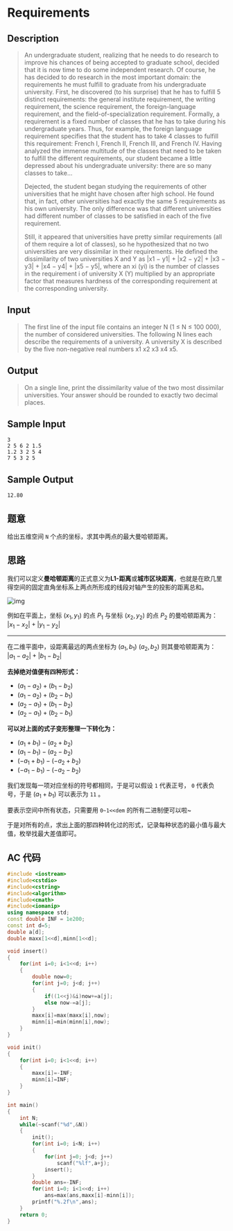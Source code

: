# Requirements

## **Description**

> An undergraduate student, realizing that he needs to do research to improve his chances of being accepted to graduate school, decided that it is now time to do some independent research. Of course, he has decided to do research in the most important domain: the requirements he must fulfill to graduate from his undergraduate university. First, he discovered (to his surprise) that he has to fulfill 5 distinct requirements: the general institute requirement, the writing requirement, the science requirement, the foreign-language requirement, and the field-of-specialization requirement. Formally, a requirement is a fixed number of classes that he has to take during his undergraduate years. Thus, for example, the foreign language requirement specifies that the student has to take 4 classes to fulfill this requirement: French I, French II, French III, and French IV. Having analyzed the immense multitude of the classes that need to be taken to fulfill the different requirements, our student became a little depressed about his undergraduate university: there are so many classes to take…
>
> Dejected, the student began studying the requirements of other universities that he might have chosen after high school. He found that, in fact, other universities had exactly the same 5 requirements as his own university. The only difference was that different universities had different number of classes to be satisfied in each of the five requirement.
>
> Still, it appeared that universities have pretty similar requirements (all of them require a lot of classes), so he hypothesized that no two universities are very dissimilar in their requirements. He defined the dissimilarity of two universities X and Y as |x1 − y1| + |x2 − y2| + |x3 − y3| + |x4 − y4| + |x5 − y5|, where an xi (yi) is the number of classes in the requirement i of university X (Y) multiplied by an appropriate factor that measures hardness of the corresponding requirement at the corresponding university.



## **Input**

> The first line of the input file contains an integer N (1 ≤ N ≤ 100 000), the number of considered universities. The following N lines each describe the requirements of a university. A university X is described by the five non-negative real numbers x1 x2 x3 x4 x5.



## **Output**

> On a single line, print the dissimilarity value of the two most dissimilar universities. Your answer should be rounded to exactly two decimal places.



## **Sample Input**

    3
    2 5 6 2 1.5
    1.2 3 2 5 4
    7 5 3 2 5



## **Sample Output**

    12.80



## **题意**

给出五维空间 `N` 个点的坐标，求其中两点的最大曼哈顿距离。



## **思路**

我们可以定义**曼哈顿距离**的正式意义为**L1-距离**或**城市区块距离**，也就是在欧几里得空间的固定直角坐标系上两点所形成的线段对轴产生的投影的距离总和。

![img](https://www.dreamwings.cn/wp-content/uploads/2017/05/3386412796.jpg)

例如在平面上，坐标 $(x_1,y_1)$ 的点 $P_1$ 与坐标 $(x_2,y_2)$ 的点 $P_2$ 的曼哈顿距离为： $|x_1-x_2|+|y_1-y_2|$

---

在二维平面中，设距离最远的两点坐标为 $(a_1,b_1)~(a_2,b_2)$ 则其曼哈顿距离为： $|a_1-a_2|+|b_1-b_2|$ 

**去掉绝对值便有四种形式：**

- $(a_1-a_2)+(b_1-b_2)$
- $(a_1-a_2)+(b_2-b_1)$
- $(a_2-a_1)+(b_1-b_2)$
- $(a_2-a_1)+(b_2-b_1)$

**可以对上面的式子变形整理一下转化为：**

- $(a_1+b_1)-(a_2+b_2)$
- $(a_1-b_1)-(a_2-b_2)$
- $(-a_1+b_1)-(-a_2+b_2)$
- $(-a_1-b_1)-(-a_2-b_2)$

我们发现每一项对应坐标的符号都相同，于是可以假设 `1` 代表正号， `0` 代表负号，于是 $(a_1+b_1)$ 可以表示为 `11` 。

要表示空间中所有状态，只需要用 `0~1<<dem` 的所有二进制便可以啦~

于是对所有的点，求出上面的那四种转化过的形式，记录每种状态的最小值与最大值，枚举找最大差值即可。



## **AC 代码**

```cpp
#include <iostream>
#include<cstdio>
#include<cstring>
#include<algorithm>
#include<cmath>
#include<iomanip>
using namespace std;
const double INF = 1e200;
const int d=5;
double a[d];
double maxx[1<<d],minn[1<<d];

void insert()
{
    for(int i=0; i<1<<d; i++)
    {
        double now=0;
        for(int j=0; j<d; j++)
        {
            if((1<<j)&i)now+=a[j];
            else now-=a[j];
        }
        maxx[i]=max(maxx[i],now);
        minn[i]=min(minn[i],now);
    }
}

void init()
{
    for(int i=0; i<1<<d; i++)
    {
        maxx[i]=-INF;
        minn[i]=INF;
    }
}

int main()
{
    int N;
    while(~scanf("%d",&N))
    {
        init();
        for(int i=0; i<N; i++)
        {
            for(int j=0; j<d; j++)
                scanf("%lf",a+j);
            insert();
        }
        double ans=-INF;
        for(int i=0; i<1<<d; i++)
            ans=max(ans,maxx[i]-minn[i]);
        printf("%.2f\n",ans);
    }
    return 0;
}
```

